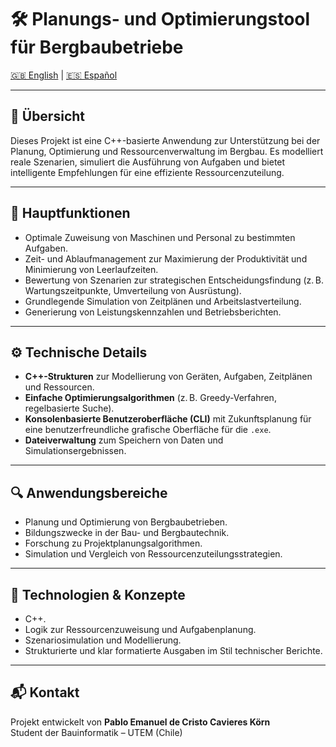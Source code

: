 # 🛠️ Planungs- und Optimierungstool für Bergbaubetriebe

[🇬🇧 English](README.md) | [🇪🇸 Español](README.es.md)

---

## 📌 Übersicht

Dieses Projekt ist eine C++-basierte Anwendung zur Unterstützung bei der Planung, Optimierung und Ressourcenverwaltung im Bergbau. Es modelliert reale Szenarien, simuliert die Ausführung von Aufgaben und bietet intelligente Empfehlungen für eine effiziente Ressourcenzuteilung.

---

## 🎯 Hauptfunktionen

- Optimale Zuweisung von Maschinen und Personal zu bestimmten Aufgaben.  
- Zeit- und Ablaufmanagement zur Maximierung der Produktivität und Minimierung von Leerlaufzeiten.  
- Bewertung von Szenarien zur strategischen Entscheidungsfindung (z. B. Wartungszeitpunkte, Umverteilung von Ausrüstung).  
- Grundlegende Simulation von Zeitplänen und Arbeitslastverteilung.  
- Generierung von Leistungskennzahlen und Betriebsberichten.

---

## ⚙️ Technische Details

- **C++-Strukturen** zur Modellierung von Geräten, Aufgaben, Zeitplänen und Ressourcen.  
- **Einfache Optimierungsalgorithmen** (z. B. Greedy-Verfahren, regelbasierte Suche).  
- **Konsolenbasierte Benutzeroberfläche (CLI)** mit Zukunftsplanung für eine benutzerfreundliche grafische Oberfläche für die `.exe`.  
- **Dateiverwaltung** zum Speichern von Daten und Simulationsergebnissen.

---

## 🔍 Anwendungsbereiche

- Planung und Optimierung von Bergbaubetrieben.  
- Bildungszwecke in der Bau- und Bergbautechnik.  
- Forschung zu Projektplanungsalgorithmen.  
- Simulation und Vergleich von Ressourcenzuteilungsstrategien.

---

## 🧠 Technologien & Konzepte

- C++.  
- Logik zur Ressourcenzuweisung und Aufgabenplanung.  
- Szenariosimulation und Modellierung.  
- Strukturierte und klar formatierte Ausgaben im Stil technischer Berichte.

---

## 📬 Kontakt

Projekt entwickelt von **Pablo Emanuel de Cristo Cavieres Körn**  
Student der Bauinformatik – UTEM (Chile)